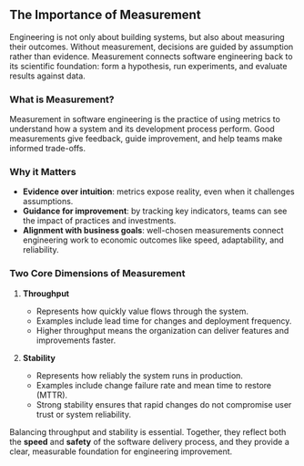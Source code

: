 ## The Importance of Measurement

Engineering is not only about building systems, but also about measuring their outcomes. Without measurement, decisions are guided by assumption rather than evidence. Measurement connects software engineering back to its scientific foundation: form a hypothesis, run experiments, and evaluate results against data.

### What is Measurement?

Measurement in software engineering is the practice of using metrics to understand how a system and its development process perform. Good measurements give feedback, guide improvement, and help teams make informed trade-offs.  

### Why it Matters

- **Evidence over intuition**: metrics expose reality, even when it challenges assumptions.  
- **Guidance for improvement**: by tracking key indicators, teams can see the impact of practices and investments.  
- **Alignment with business goals**: well-chosen measurements connect engineering work to economic outcomes like speed, adaptability, and reliability.  

### Two Core Dimensions of Measurement

1. **Throughput**  
   - Represents how quickly value flows through the system.  
   - Examples include lead time for changes and deployment frequency.  
   - Higher throughput means the organization can deliver features and improvements faster.  

2. **Stability**  
   - Represents how reliably the system runs in production.  
   - Examples include change failure rate and mean time to restore (MTTR).  
   - Strong stability ensures that rapid changes do not compromise user trust or system reliability.  

Balancing throughput and stability is essential. Together, they reflect both the **speed** and **safety** of the software delivery process, and they provide a clear, measurable foundation for engineering improvement.
